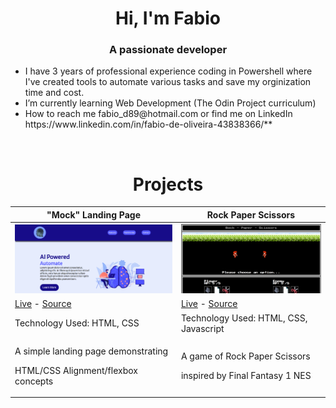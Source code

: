 <h1 align="center">Hi, I'm Fabio</h1>
<h3 align="center">A passionate developer</h3>

<ul>
  <li>I have 3 years of professional experience coding in Powershell where I've created tools to automate various tasks and save my orginization time and cost.</li>
  <li>I’m currently learning Web Development (The Odin Project curriculum)</li>
  <li>How to reach me fabio_d89@hotmail.com or find me on LinkedIn https://www.linkedin.com/in/fabio-de-oliveira-43838366/**</li>
</ul>
<br>

<h1 align="center">Projects</h1>

| "Mock" Landing Page   | Rock Paper Scissors |
| ---                   | ---        |
| <a href="https://github.com/fabiod89/odin-landing-page"><img src="images/landing-page.PNG" width="500" height="auto" ></a>  | <a href="https://github.com/fabiod89/Rock-Paper-Scissors"><img src="images/rock-paper-scissors.PNG" width="500" height="auto" ></a>         |
| <a href="https://fabiod89.github.io/odin-landing-page/">Live</a> - <a href="https://github.com/fabiod89/odin-landing-page">Source</a>          | <a href="https://fabiod89.github.io/Rock-Paper-Scissors//">Live</a> - <a href="https://github.com/fabiod89/Rock-Paper-Scissors">Source</a>      |
| Technology Used: HTML, CSS       | Technology Used: HTML, CSS, Javascript       |
| <p>A simple landing page demonstrating</p><p>HTML/CSS Alignment/flexbox concepts </p>| <p>A game of Rock Paper Scissors</p><p>inspired by Final Fantasy 1 NES </p>     
